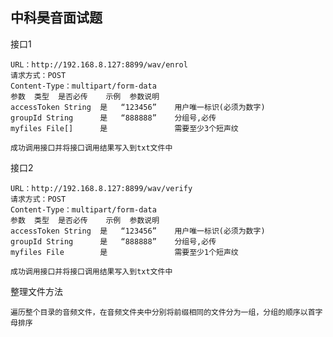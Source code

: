 中科昊音面试题
---
接口1

    URL：http://192.168.8.127:8899/wav/enrol
    请求方式：POST
    Content-Type：multipart/form-data
    参数	类型	是否必传	示例	参数说明
    accessToken	String	是	“123456”	用户唯一标识(必须为数字)
    groupId	String	    是	“888888”	分组号,必传
    myfiles	File[]	    是		        需要至少3个短声纹

    成功调用接口并将接口调用结果写入到txt文件中

接口2

    URL：http://192.168.8.127:8899/wav/verify
    请求方式：POST
    Content-Type：multipart/form-data
    参数	类型	是否必传	示例	参数说明
    accessToken	String	是	“123456”	用户唯一标识(必须为数字)
    groupId	String	    是	“888888”	分组号,必传
    myfiles	File	    是		        需要至少1个短声纹

    成功调用接口并将接口调用结果写入到txt文件中

整理文件方法

    遍历整个目录的音频文件，在音频文件夹中分别将前缀相同的文件分为一组，分组的顺序以首字母排序
